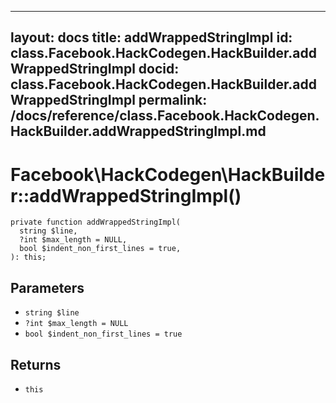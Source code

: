 
***

layout: docs
title: addWrappedStringImpl
id: class.Facebook.HackCodegen.HackBuilder.addWrappedStringImpl
docid: class.Facebook.HackCodegen.HackBuilder.addWrappedStringImpl
permalink: /docs/reference/class.Facebook.HackCodegen.HackBuilder.addWrappedStringImpl.md
---







# Facebook\\HackCodegen\\HackBuilder::addWrappedStringImpl()




``` Hack
private function addWrappedStringImpl(
  string $line,
  ?int $max_length = NULL,
  bool $indent_non_first_lines = true,
): this;
```




## Parameters




* ` string $line `
* ` ?int $max_length = NULL `
* ` bool $indent_non_first_lines = true `




## Returns




- ` this `